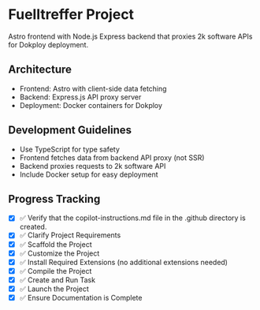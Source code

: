 <!-- Use this file to provide workspace-specific custom instructions to Copilot. For more details, visit https://code.visualstudio.com/docs/copilot/copilot-customization#_use-a-githubcopilotinstructionsmd-file -->

# Fuelltreffer Project

Astro frontend with Node.js Express backend that proxies 2k software APIs for Dokploy deployment.

## Architecture
- Frontend: Astro with client-side data fetching
- Backend: Express.js API proxy server
- Deployment: Docker containers for Dokploy

## Development Guidelines
- Use TypeScript for type safety
- Frontend fetches data from backend API proxy (not SSR)
- Backend proxies requests to 2k software API
- Include Docker setup for easy deployment

## Progress Tracking
- [x] ✅ Verify that the copilot-instructions.md file in the .github directory is created.
- [x] ✅ Clarify Project Requirements
- [x] ✅ Scaffold the Project 
- [x] ✅ Customize the Project
- [x] ✅ Install Required Extensions (no additional extensions needed)
- [x] ✅ Compile the Project
- [x] ✅ Create and Run Task
- [x] ✅ Launch the Project
- [x] ✅ Ensure Documentation is Complete